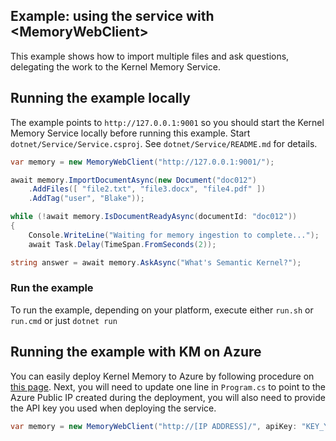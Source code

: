 ## Example: using the service with \<MemoryWebClient>

This example shows how to import multiple files and ask questions, delegating
the work to the Kernel Memory Service.

## Running the example locally

The example points to `http://127.0.0.1:9001` so you should start the Kernel Memory Service locally before running this example.
Start `dotnet/Service/Service.csproj`. See `dotnet/Service/README.md` for details.

```csharp
var memory = new MemoryWebClient("http://127.0.0.1:9001/");

await memory.ImportDocumentAsync(new Document("doc012")
    .AddFiles([ "file2.txt", "file3.docx", "file4.pdf" ])
    .AddTag("user", "Blake"));

while (!await memory.IsDocumentReadyAsync(documentId: "doc012"))
{
    Console.WriteLine("Waiting for memory ingestion to complete...");
    await Task.Delay(TimeSpan.FromSeconds(2));

string answer = await memory.AskAsync("What's Semantic Kernel?");
```

### Run the example

To run the example, depending on your platform, execute either `run.sh` or `run.cmd` or just `dotnet run`

## Running the example with KM on Azure

You can easily deploy Kernel Memory to Azure by following procedure on [this page](../../infra/README.md). Next, you will need to update one line in `Program.cs` to point to the Azure Public IP created during the deployment, you will also need to provide the API key you used when deploying the service.

```csharp
var memory = new MemoryWebClient("http://[IP ADDRESS]/", apiKey: "KEY_YOU_PROVIDED_WHEN_DEPLOYING");
```
